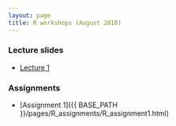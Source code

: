 ```yaml
---
layout: page
title: R workshops (August 2018)
---
```


### Lecture slides
* [Lecture 1](http://rpubs.com/gavinmdouglas/409696)

### Assignments
* [Assignment 1]({{ BASE_PATH }}/pages/R_assignments/R_assignment1.html)
